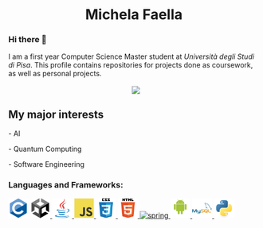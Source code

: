 <h1 align = "center"> Michela Faella </h1>

### Hi there 👋

I am a first year Computer Science Master student at *Università degli Studi di Pisa*.
This profile contains repositories for projects done as coursework, as well as personal projects.

<p align="center">
  &nbsp;
  <img
    align="center"
    src="https://github-readme-stats.vercel.app/api?username=MichelaFaella&show_icons=true&theme=dark"  />


## My major interests
  <p>- AI</p>
  <p>- Quantum Computing</p>
  <p>- Software Engineering</p>


### Languages and Frameworks:
 <img
      src="https://raw.githubusercontent.com/devicons/devicon/master/icons/c/c-original.svg"
      alt="c"
      width="40"
      height="40"
    />
   <a href="https://www.unity.com" target="_blank" rel="noreferrer">
    <img 
      src="https://raw.githubusercontent.com/devicons/devicon/master/icons/unity/unity-original.svg"
      alt="unity"
      width="40"
      height="40"
    />
  </a>
  <a href="https://www.java.com" target="_blank" rel="noreferrer">
    <img
      src="https://raw.githubusercontent.com/devicons/devicon/master/icons/java/java-original.svg"
      alt="java"
      width="40"
      height="40"
    />
  </a>
  <a href="https://developer.mozilla.org/en-US/docs/Web/JavaScript"
  target="_blank"
  rel="noreferrer">
  <img
    src="https://raw.githubusercontent.com/devicons/devicon/master/icons/javascript/javascript-original.svg"
    alt="javascript"
    width="40"
    height="40"
  />
  </a>
 <a href="https://www.w3schools.com/css/" target="_blank" rel="noreferrer">
    <img
      src="https://raw.githubusercontent.com/devicons/devicon/master/icons/css3/css3-original-wordmark.svg"
      alt="css3"
      width="40"
      height="40"
    />
  </a>
  <a href="https://www.w3.org/html/" target="_blank" rel="noreferrer">
    <img
      src="https://raw.githubusercontent.com/devicons/devicon/master/icons/html5/html5-original-wordmark.svg"
      alt="html5"
      width="40"
      height="40"
    />
  </a>
  <a href="https://spring.io/" target="_blank" rel="noreferrer">
    <img
      src="https://www.vectorlogo.zone/logos/springio/springio-icon.svg"
      alt="spring"
      width="40"
      height="40"
    />
  </a><a href="https://developer.android.com" target="_blank" rel="noreferrer">
    <img
      src="https://raw.githubusercontent.com/devicons/devicon/master/icons/android/android-original-wordmark.svg"
      alt="android"
      width="40"
      height="40"
    />
  </a>
  <a href="https://www.mysql.com/" target="_blank" rel="noreferrer">
    <img
      src="https://raw.githubusercontent.com/devicons/devicon/master/icons/mysql/mysql-original-wordmark.svg"
      alt="mysql"
      width="40"
      height="40"
    />
  </a>
 <a href="https://www.python.org/" target="_blank" rel="noreferrer">
    <img
      src="https://github.com/devicons/devicon/blob/master/icons/python/python-original.svg"
      alt="python"
      width="40"
      height="40"
    />
  </a>
  
</p>
<!--
**MichelaFaella/MichelaFaella** is a ✨ _special_ ✨ repository because its `README.md` (this file) appears on your GitHub profile.

Here are some ideas to get you started:

- 🔭 I’m currently working on ...
- 🌱 I’m currently learning ...
- 👯 I’m looking to collaborate on ...
- 🤔 I’m looking for help with ...
- 💬 Ask me about ...
- 📫 How to reach me: ...
- 😄 Pronouns: ...
- ⚡ Fun fact: ...
-->
